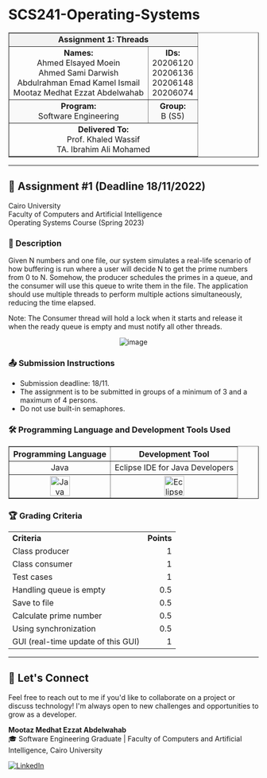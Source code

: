 # SCS241-Operating-Systems

<div align="center">
  <table width="100%" border="1" cellpadding="10" cellspacing="0">
    <tr style="background-color:#f2f2f2;">
      <td align="center" colspan="2"><strong>Assignment 1: Threads</strong></td>
    </tr>
    <tr>
      <td align="center"><strong>Names:</strong><br>Ahmed Elsayed Moein<br>Ahmed Sami Darwish<br>Abdulrahman Emad Kamel Ismail<br>Mootaz Medhat Ezzat Abdelwahab</td>
      <td align="center"><strong>IDs:</strong><br>20206120<br>20206136<br>20206148<br>20206074</td>
    </tr>
    <tr style="background-color:#f9f9f9;">
      <td align="center"><strong>Program:</strong><br>Software Engineering</td>
      <td align="center"><strong>Group:</strong><br>B (S5)</td>
    </tr>
    <tr>
      <td align="center" colspan="2"><strong>Delivered To:</strong><br>Prof. Khaled Wassif<br>TA. Ibrahim Ali Mohamed</td>
    </tr>
  </table>
</div>

---

## 📝 Assignment #1 (Deadline 18/11/2022)

Cairo University  
Faculty of Computers and Artificial Intelligence  
Operating Systems Course (Spring 2023)

### 📄 Description

Given N numbers and one file, our system simulates a real-life scenario of how buffering is run where a user will decide N to get the prime numbers from 0 to N. Somehow, the producer schedules the primes in a queue, and the consumer will use this queue to write them in the file. The application should use multiple threads to perform multiple actions simultaneously, reducing the time elapsed. 

Note: The Consumer thread will hold a lock when it starts and release it when the ready queue is empty and must notify all other threads.

<div align="center">
  <img src="https://github.com/user-attachments/assets/85490796-7f70-4e9a-aec0-2ea06f380d99" alt="image">
</div>

### 📤 Submission Instructions

- Submission deadline: 18/11.
- The assignment is to be submitted in groups of a minimum of 3 and a maximum of 4 persons.
- Do not use built-in semaphores.

### 🛠️ Programming Language and Development Tools Used

<table align="center" border="1" cellpadding="10">
  <thead>
    <tr>
      <th>Programming Language</th>
      <th>Development Tool</th>
    </tr>
  </thead>
  <tbody>
    <tr>
      <td align="center">
        Java
      </td>
      <td align="center">
        Eclipse IDE for Java Developers
      </td>
    </tr>
    <tr>
      <td align="center">
        <img src="https://cdn.jsdelivr.net/gh/devicons/devicon/icons/java/java-original.svg" title="Java" alt="Java" width="40" height="40"/>
      </td>
      <td align="center">
        <img src="https://cdn.jsdelivr.net/gh/devicons/devicon/icons/eclipse/eclipse-original.svg" title="Eclipse" alt="Eclipse" width="40" height="40"/>
      </td>
    </tr>
  </tbody>
</table>

### 🏆 Grading Criteria

<div align="center">
  <table width="50%">
    <tr>
      <td align="left"><strong>Criteria</strong></td>
      <td align="right"><strong>Points</strong></td>
    </tr>
    <tr>
      <td align="left">Class producer</td>
      <td align="right">1</td>
    </tr>
    <tr>
      <td align="left">Class consumer</td>
      <td align="right">1</td>
    </tr>
    <tr>
      <td align="left">Test cases</td>
      <td align="right">1</td>
    </tr>
    <tr>
      <td align="left">Handling queue is empty</td>
      <td align="right">0.5</td>
    </tr>
    <tr>
      <td align="left">Save to file</td>
      <td align="right">0.5</td>
    </tr>
    <tr>
      <td align="left">Calculate prime number</td>
      <td align="right">0.5</td>
    </tr>
    <tr>
      <td align="left">Using synchronization</td>
      <td align="right">0.5</td>
    </tr>
    <tr>
      <td align="left">GUI (real-time update of this GUI)</td>
      <td align="right">1</td>
    </tr>
  </table>
</div>

---

## 💬 Let's Connect
Feel free to reach out to me if you'd like to collaborate on a project or discuss technology! I'm always open to new challenges and opportunities to grow as a developer.

**Mootaz Medhat Ezzat Abdelwahab**  
🎓 Software Engineering Graduate | Faculty of Computers and Artificial Intelligence, Cairo University  

[![LinkedIn](https://img.shields.io/badge/LinkedIn-0077B5?style=for-the-badge&logo=linkedin&logoColor=white)](https://www.linkedin.com/in/mootaz-medhat-ezzat-abdelwahab-377a60244)

